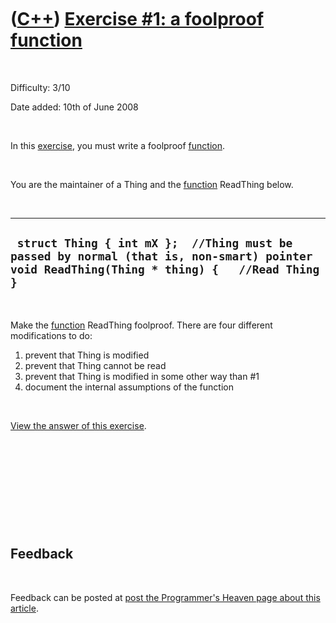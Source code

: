 



 

 

 

 

 

([C++](Cpp.htm)) [Exercise \#1: a foolproof function](CppExerciseFoolproofFunction.htm)
=======================================================================================

 

Difficulty: 3/10

Date added: 10th of June 2008

 

In this [exercise](CppExercise.htm), you must write a foolproof
[function](CppFunction.htm).

 

You are the maintainer of a Thing and the [function](CppFunction.htm)
ReadThing below.

 

  ---------------------------------------------------------------------------------------------------------------------------------------------
  ` struct Thing { int mX };  //Thing must be passed by normal (that is, non-smart) pointer void ReadThing(Thing * thing) {   //Read Thing }`
  ---------------------------------------------------------------------------------------------------------------------------------------------

 

Make the [function](CppFunction.htm) ReadThing foolproof. There are four
different modifications to do:

1.  prevent that Thing is modified
2.  prevent that Thing cannot be read
3.  prevent that Thing is modified in some other way than \#1
4.  document the internal assumptions of the function

 

[View the answer of this
exercise](CppExerciseFoolproofFunctionAnswer.htm).

 

 

 

 

 

Feedback
--------

 

Feedback can be posted at [post the Programmer's Heaven page about this
article](http://www.programmersheaven.com/article/100012-C%2b%2b+exercise%3a+a+foolproof+function/info.aspx).

 

 

 

 

 





 



